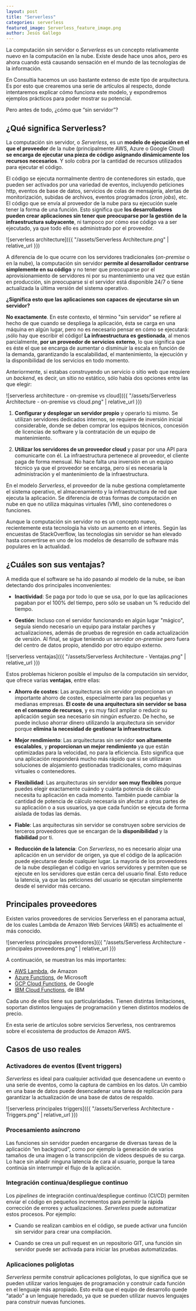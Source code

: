 ```yaml
---
layout: post
title: "Serverless"
categories: serverless
featured_image: Serverless_feature_image.png
author: Jesús Gallego
---
```


La computación sin servidor o _Serverless_ es un concepto relativamente nuevo en la computación en la nube. Existe desde hace unos años, pero es ahora cuando está causando sensación en el mundo de las tecnologías de la información.

En Consultia hacemos un uso bastante extenso de este tipo de arquitectura. Es por esto que crearemos una serie de artículos al respecto, donde intentaremos explicar cómo funciona este modelo, y expondremos ejemplos prácticos para poder mostrar su potencial.

Pero antes de todo, ¿cómo que “sin servidor”?

## ¿Qué significa Serverless?

La computación sin servidor, o _Serverless_, es un **modelo de ejecución en el que el proveedor** de la nube (principalmente AWS, Azure o Google Cloud) **se encarga de ejecutar una pieza de código asignando dinámicamente los recursos necesarios**. Y solo cobra por la cantidad de recursos utilizados para ejecutar el código. 

El código se ejecuta normalmente dentro de contenedores sin estado, que pueden ser activados por una variedad de eventos, incluyendo peticiones http, eventos de base de datos, servicios de colas de mensajería, alertas de monitorización, subidas de archivos, eventos programados (_cron jobs_), etc. El código que se envía al proveedor de la nube para su ejecución suele tener la forma de una función. Esto significa que **los desarrolladores pueden crear aplicaciones sin tener que preocuparse por la gestión de la infraestructura subyacente**, ni tampoco por cómo ese código va a ser ejecutado, ya que todo ello es administrado por el proveedor.

![serverless architecture]({{ "/assets/Serverless Architecture.png" | relative_url }})

A diferencia de lo que ocurre con los servidores tradicionales (_on-premise_ o en la nube), la computación sin servidor **permite al desarrollador centrarse simplemente en su código** y no tener que preocuparse por el aprovisionamiento de servidores ni por su mantenimiento una vez que están en producción, sin preocuparse si el servidor está disponible 24/7 o tiene actualizada la última versión del sistema operativo.

**¿Significa esto que las aplicaciones son capaces de ejecutarse sin un servidor?**

**No exactamente**. En este contexto, el término "sin servidor" se refiere al hecho de que cuando se despliega la aplicación, ésta se carga en una máquina en algún lugar, pero no es necesario pensar en cómo se ejecutará: ¡sólo hay que escribir el código! **La infraestructura es gestionada**, al menos parcialmente, **por un proveedor de servicios externo**, lo que significa que es éste el que se encarga de aumentar o disminuir la escala en función de la demanda, garantizando la escalabilidad, el mantenimiento, la ejecución y la disponibilidad de los servicios en todo momento.

Anteriormente, si estabas construyendo un servicio o sitio web que requiere un _backend_, es decir, un sitio no estático, sólo había dos opciones entre las que elegir:

![serverless architecture - on-premise vs cloud]({{ "/assets/Serverless Architecture - on-premise vs cloud.png" | relative_url }})

1.	**Configurar y desplegar un servidor propio** y operarlo tú mismo. Se utilizan servidores dedicados internos, se requiere de inversión inicial considerable, donde se deben comprar los equipos técnicos, concesión de licencias de software y la contratación de un equipo de mantenimiento. 

2.	**Utilizar los servidores de un proveedor cloud** y pasar por una API para comunicarte con él. La infraestructura pertenece al proveedor, el cliente paga de forma mensual. No hace falta una inversión en un equipo técnico ya que el proveedor se encarga, pero sí es necesaria la administración y el mantenimiento de la infraestructura.

En el modelo _Serverless_, el proveedor de la nube gestiona completamente el sistema operativo, el almacenamiento y la infraestructura de red que ejecuta la aplicación. Se diferencia de otras formas de computación en nube en que no utiliza máquinas virtuales (VM), sino contenedores o funciones. 

Aunque la computación sin servidor no es un concepto nuevo, recientemente esta tecnología ha visto un aumento en el interés. Según las encuestas de StackOverflow, las tecnologías sin servidor se han elevado hasta convertirse en uno de los modelos de desarrollo de software más populares en la actualidad.

## ¿Cuáles son sus ventajas?

A medida que el software se ha ido pasando al modelo de la nube, se iban detectando dos principales inconvenientes:

* **Inactividad**: Se paga por todo lo que se usa, por lo que las aplicaciones pagaban por el 100% del tiempo, pero sólo se usaban un % reducido del tiempo.

* **Gestión**: Incluso con el servidor funcionando en algún lugar "mágico", seguía siendo necesario un equipo para instalar parches y actualizaciones, además de pruebas de regresión en cada actualización de versión. Al final, se sigue teniendo un servidor _on-premise_ pero fuera del centro de datos propio, atendido por otro equipo externo.

![serverless ventajas]({{ "/assets/Serverless Architecture - Ventajas.png" | relative_url }})

Estos problemas hicieron posible el impulso de la computación sin servidor, que ofrece varias **ventajas**, entre ellas:

* **Ahorro de costes**: Las arquitecturas sin servidor proporcionan un importante ahorro de costes, especialmente para las pequeñas y medianas empresas. **El coste de una arquitectura sin servidor se basa en el consumo de recursos**, y es muy fácil ampliar o reducir su aplicación según sea necesario sin ningún esfuerzo. De hecho, se puede incluso ahorrar dinero utilizando la arquitectura sin servidor porque **elimina la necesidad de gestionar la infraestructura**.

* **Mejor rendimiento**: Las arquitecturas sin servidor **son altamente escalables**, y **proporcionan un mejor rendimiento** ya que están optimizadas para la velocidad, no para la eficiencia. Esto significa que una aplicación responderá mucho más rápido que si se utilizaran soluciones de alojamiento gestionadas tradicionales, como máquinas virtuales o contenedores.

* **Flexibilidad**: Las arquitecturas sin servidor **son muy flexibles** porque puedes elegir exactamente cuándo y cuánta potencia de cálculo necesita tu aplicación en cada momento. También puede cambiar la cantidad de potencia de cálculo necesaria sin afectar a otras partes de su aplicación o a sus usuarios, ya que cada función se ejecuta de forma aislada de todas las demás.

* **Fiable**: Las arquitecturas sin servidor se construyen sobre servicios de terceros proveedores que se encargan de la **disponibilidad** y la **fiabilidad** por ti.

* **Reducción de la latencia**: Con _Serverless_, no es necesario alojar una aplicación en un servidor de origen, ya que el código de la aplicación puede ejecutarse desde cualquier lugar. La mayoría de los proveedores de la nube despliegan el código en varios servidores y permiten que se ejecute en los servidores que están cerca del usuario final. Esto reduce la latencia, ya que las peticiones del usuario se ejecutan simplemente desde el servidor más cercano.


## Principales proveedores

Existen varios proveedores de servicios Serverless en el panorama actual, de los cuales Lambda de Amazon Web Services (AWS) es actualmente el más conocido. 

![serverless principales proveedores]({{ "/assets/Serverless Architecture - principales proveedores.png" | relative_url }})

A continuación, se muestran los más importantes:
* [AWS Lambda](https://aws.amazon.com/es/lambda/), de Amazon
* [Azure Functions](https://learn.microsoft.com/es-es/azure/azure-functions/functions-overview), de Microsoft
* [GCP Cloud Functions](https://cloud.google.com/functions), de Google
* [IBM Cloud Functions](https://cloud.ibm.com/functions/), de IBM

Cada uno de ellos tiene sus particularidades. Tienen distintas limitaciones, soportan distintos lenguajes de programación y tienen distintos modelos de precio.

En esta serie de artículos sobre servicios Serverless, nos centraremos sobre el ecosistema de productos de Amazon AWS.

## Casos de uso reales

### Activadores de eventos (Event triggers)

_Serverless_ es ideal para cualquier actividad que desencadene un evento o una serie de eventos, como la captura de cambios en los datos. Un cambio en una base de datos puede desencadenar una tarea de replicación para garantizar la actualización de una base de datos de respaldo.

![serverless principales triggers]({{ "/assets/Serverless Architecture - Triggers.png" | relative_url }})

### Procesamiento asíncrono

Las funciones sin servidor pueden encargarse de diversas tareas de la aplicación “en backgroud”, como por ejemplo la generación de varios tamaños de una imagen o la transcripción de vídeos después de su carga. Lo hace sin añadir ninguna latencia de cara al usuario, porque la tarea continúa sin interrumpir el flujo de la aplicación.

### Integración continua/despliegue continuo

Los _pipelines_ de integración continua/despliegue continuo (CI/CD) permiten enviar el código en pequeños incrementos para permitir la rápida corrección de errores y actualizaciones. _Serverless_ puede automatizar estos procesos. Por ejemplo:
-	Cuando se realizan cambios en el código, se puede activar una función sin servidor para crear una compilación.

-	Cuando se crea un pull request en un repositorio GIT, una función sin servidor puede ser activada para iniciar las pruebas automatizadas.

### Aplicaciones políglotas

_Serverless_ permite construir aplicaciones políglotas, lo que significa que se pueden utilizar varios lenguajes de programación y construir cada función en el lenguaje más apropiado. Esto evita que el equipo de desarrollo quede “atado” a un lenguaje heredado, ya que se pueden utilizar nuevos lenguajes para construir nuevas funciones.
